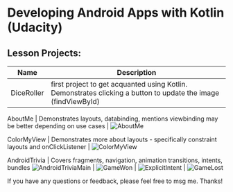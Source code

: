 # Developing Android Apps with Kotlin (Udacity)

## Lesson Projects:

Name | Description
--- | ---
DiceRoller | first project to get acquanted using Kotlin. Demonstrates clicking a button to update the image (findViewById) | ![DiceRoller](DiceRoller.png)

AboutMe | Demonstrates layouts, databinding, mentions viewbinding may be better depending on use cases | ![AboutMe](AboutMe.png)

ColorMyView | Demonstrates more about layouts - specifically constraint layouts and onClickListener | ![ColorMyView](ColorMyView.png)

AndroidTrivia | Covers fragments, navigation, animation transitions, intents, bundles
![AndroidTriviaMain](AndroidTriviaMain.png) | ![GameWon](GameLost.png) | ![ExplicitIntent](ExplicitIntent.png) | ![GameLost](GameWon.png)


If you have any questions or feedback, please feel free to msg me. Thanks!
